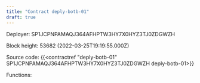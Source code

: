 ```yaml
---
title: "Contract deply-botb-01"
draft: true
---
```

Deployer: SP1JCPNPAMAQJ364AFHPTW3HY7X0HYZ3TJ0ZDGWZH


 



Block height: 53682 (2022-03-25T19:19:55.000Z)

Source code: {{<contractref "deply-botb-01" SP1JCPNPAMAQJ364AFHPTW3HY7X0HYZ3TJ0ZDGWZH deply-botb-01>}}

Functions:


